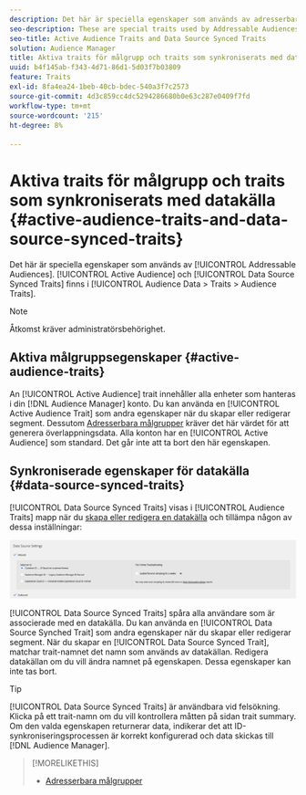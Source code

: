 ```yaml
---
description: Det här är speciella egenskaper som används av adresserbara målgrupper. Synkroniserade egenskaper för aktiv publik och datakälla finns i Målgruppsdata > Traits > Audience Traits.
seo-description: These are special traits used by Addressable Audiences. Active Audience and Data Source Synced Traits are located in Audience Data > Traits > Audience Traits.
seo-title: Active Audience Traits and Data Source Synced Traits
solution: Audience Manager
title: Aktiva traits för målgrupp och traits som synkroniserats med datakälla
uuid: b4f145ab-f343-4d71-86d1-5d03f7b03809
feature: Traits
exl-id: 8fa4ea24-1beb-40cb-bdec-540a3f7c2573
source-git-commit: 4d3c859cc4dc5294286680b0e63c287e0409f7fd
workflow-type: tm+mt
source-wordcount: '215'
ht-degree: 8%

---
```


# Aktiva traits för målgrupp och traits som synkroniserats med datakälla {#active-audience-traits-and-data-source-synced-traits}

Det här är speciella egenskaper som används av [!UICONTROL Addressable Audiences]. [!UICONTROL Active Audience] och [!UICONTROL Data Source Synced Traits] finns i [!UICONTROL Audience Data > Traits > Audience Traits].

>[!NOTE]
>
>Åtkomst kräver administratörsbehörighet.

## Aktiva målgruppsegenskaper {#active-audience-traits}

An [!UICONTROL Active Audience] trait innehåller alla enheter som hanteras i din [!DNL Audience Manager] konto. Du kan använda en [!UICONTROL Active Audience Trait] som andra egenskaper när du skapar eller redigerar segment. Dessutom [Adresserbara målgrupper](../../features/addressable-audiences.md) kräver det här värdet för att generera överlappningsdata. Alla konton har en [!UICONTROL Active Audience] som standard. Det går inte att ta bort den här egenskapen.

## Synkroniserade egenskaper för datakälla {#data-source-synced-traits}

[!UICONTROL Data Source Synced Traits] visas i [!UICONTROL Audience Traits] mapp när du [skapa eller redigera en datakälla](../../features/manage-datasources.md#create-data-source) och tillämpa någon av dessa inställningar:

![](assets/datasource_synced.png)

[!UICONTROL Data Source Synced Traits] spåra alla användare som är associerade med en datakälla. Du kan använda en [!UICONTROL Data Source Synched Trait] som andra egenskaper när du skapar eller redigerar segment. När du skapar en [!UICONTROL Data Source Synced Trait], matchar trait-namnet det namn som används av datakällan. Redigera datakällan om du vill ändra namnet på egenskapen. Dessa egenskaper kan inte tas bort.

>[!TIP]
>
>[!UICONTROL Data Source Synced Traits] är användbara vid felsökning. Klicka på ett trait-namn om du vill kontrollera måtten på sidan trait summary. Om den valda egenskapen returnerar data, indikerar det att ID-synkroniseringsprocessen är korrekt konfigurerad och data skickas till [!DNL Audience Manager].

>[!MORELIKETHIS]
>
>* [Adresserbara målgrupper](../../features/addressable-audiences.md)

